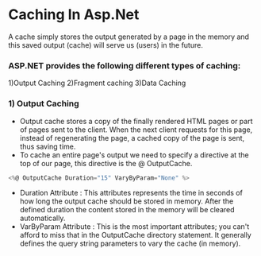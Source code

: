 # Caching In Asp.Net

A cache simply stores the output generated by a page in the memory and this saved output (cache) will serve us (users) in the future.

### ASP.NET provides the following different types of caching:

1)Output Caching
2)Fragment caching
3)Data Caching

### 1) Output Caching

- Output cache stores a copy of the finally rendered HTML pages or part of pages sent to the client. When the next client requests for this page, instead of regenerating the page, a cached copy of the page is sent, thus saving time.
- To cache an entire page's output we need to specify a directive at the top of our page, this directive is the @ OutputCache.

```c#
<%@ OutputCache Duration="15" VaryByParam="None" %>
```
- Duration Attribute : This attributes represents the time in seconds of how long the output cache should be stored in memory. After the defined duration the content stored in the memory will be cleared automatically.
- VarByParam Attribute : This is the most important attributes; you can't afford to miss that in the OutputCache directory statement. It generally defines the query string parameters to vary the cache (in memory).
